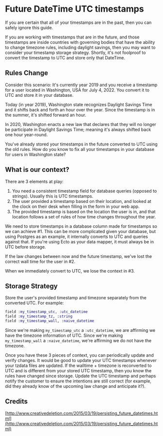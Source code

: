 # Future DateTime UTC timestamps

If you are certain that all of your timestamps are in the past, then you can
safely ignore this guide.

If you are working with timestamps that are in the future, and those timestamps
are inside countries with governing bodies that have the ability to change
timezone rules, including daylight savings, then you may want to consider your
timestamp storage strategy. Shortly, it's not foolproof to convert the timestamp
to UTC and store only that DateTime.

## Rules Change

Consider this scenario: It's currently year 2019 and you receive a timestamp for
a user located in Washington, USA for July 4, 2022. You convert it to UTC and
store it in your database.

Today (in year 2019), Washington state recognizes Daylight Savings Time and it
shifts back and forth an hour over the year. Since the timestamp is in the
summer, it's shifted forward an hour.

In 2020, Washington enacts a new law that declares that they will no longer be
participate in Daylight Savings Time; meaning it's always shifted back one
hour year-round.

You've already stored your timestamps in the future converted to UTC using the
old rules. How do you know to fix all your timestamps in your database for users
in Washington state?

## What is our context?

There are 3 elements at play:

1. You need a consistent timestamp field for database queries (opposed to
   strings). Usually this is UTC timestamps.
2. The user provided a timestamp based on their location, and looked at the
   clock on their desk when filling in the form in your web app.
3. The provided timestamp is based on the location the user is in, and that
   location follows a set of rules of how time changes throughout the year.

We need to store timestamps in a database column made for timestamps so we can
achieve #1. This can be more complicated given your database, but using Postgres
as an example, it internally converts to UTC and queries against that. If you're
using Ecto as your data mapper, it must always be in UTC before storage.

If the law changes between now and the future timestamp, we've lost the correct
wall time for the user in #2.

When we immediately convert to UTC, we lose the context in #3.

## Storage Strategy

Store the user's provided timestamp and timezone separately from the converted
UTC. For example:

```elixir
field :my_timestamp_utc, :utc_datetime
field :my_timestamp_tz, :string
field :my_timestamp_wall, :naive_datetime
```

Since we're making `my_timestamp_utc` a `:utc_datetime`, we are affirming we
have the timezone information of UTC. Since we're making `my_timestamp_wall` a
`:naive_datetime`, we're affirming we do not have the timezone.

Once you have these 3 pieces of context, you can periodically update and verify
changes. It would be good to update your UTC timestamps whenever your tzdata
files are updated. If the walltime + timezone is reconverted to UTC and is
different from your stored UTC timestamp, then you know the rules have changed
since storage. Update the UTC timestamp and perhaps notify the customer to
ensure the intentions are still correct (for example, did they already know of
the upcoming law change and anticipate it?).

## Credits

[http://www.creativedeletion.com/2015/03/19/persisting_future_datetimes.html](http://www.creativedeletion.com/2015/03/19/persisting_future_datetimes.html)
